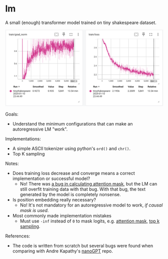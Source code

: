 # lm

A small (enough) transformer model trained on tiny shakespeare dataset.

![Screenshot 2025-01-11 at 08.44.46.png](screenshots/Screenshot%202025-01-11%20at%2008.44.46.png)

Goals:
* Understand the minimum configurations that can make an autoregressive LM "work".

Implementations:
* A simple ASCII tokenizer using python's `ord()` and `chr()`.
* Top K sampling

Notes:
* Does training loss decrease and converge means a correct implementation or successful model?
  * No! There was [a bug in calculating attention mask](https://github.com/k-duan/lm/commit/38e208e91d187986119ad290c85940f88d07c67a), but the LM can still overfit training data with that bug. With that bug, the text generated by the model is completely nonsense.
* Is position embedding really necessary?
  * No! It's not mandatory for an autoregressive model to work, *if causal mask is used*.
* Most commonly made implementation mistakes
  * Must use `-inf` instead of `0` to mask logits, e.g. [attention mask](https://github.com/k-duan/lm/commit/38e208e91d187986119ad290c85940f88d07c67a), [top k sampling](https://github.com/k-duan/lm/commit/fbf2561cabac7b92c1e7c53e0db740c49ab30769).

References:
* The code is written from scratch but several bugs were found when comparing with Andre Kapathy's [nanoGPT](https://github.com/karpathy/nanoGPT) repo.